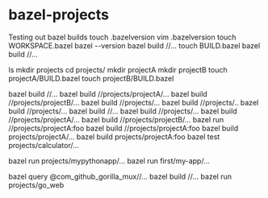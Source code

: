 # bazel-projects
Testing out bazel builds
touch .bazelversion
vim .bazelversion 
touch WORKSPACE.bazel
bazel --version
bazel build //...
touch BUILD.bazel
bazel build //...

ls
mkdir projects
cd projects/
mkdir projectA
mkdir projectB
touch projectA/BUILD.bazel
touch projectB/BUILD.bazel

bazel build //...
bazel build //projects/projectA/...
bazel build //projects/projectB/...
bazel build //projects/...
bazel build //projects/..
bazel build //projects/...
bazel build //...
bazel build //projects/...
bazel build //projects/projectA/...
bazel build //projects/projectB/...
bazel run //projects/projectA:foo
bazel build //projects/projectA:foo
bazel build projects/projectA/...
bazel build projects/projectA:foo
bazel test projects/calculator/...


bazel run projects/mypythonapp/...
bazel run first/my-app/...

bazel query @com_github_gorilla_mux//...
bazel build //...
bazel run projects/go_web